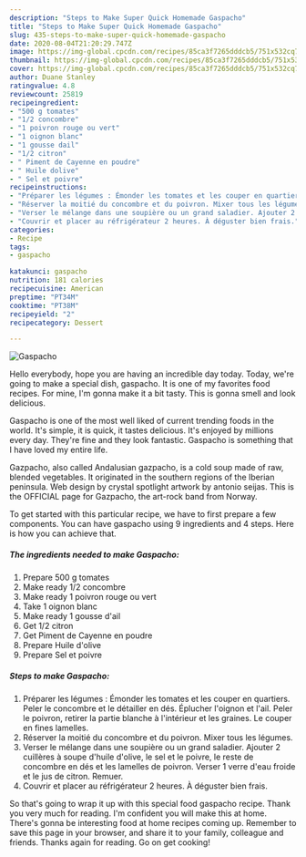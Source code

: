 ```yaml
---
description: "Steps to Make Super Quick Homemade Gaspacho"
title: "Steps to Make Super Quick Homemade Gaspacho"
slug: 435-steps-to-make-super-quick-homemade-gaspacho
date: 2020-08-04T21:20:29.747Z
image: https://img-global.cpcdn.com/recipes/85ca3f7265dddcb5/751x532cq70/gaspacho-photo-principale-de-la-recette.jpg
thumbnail: https://img-global.cpcdn.com/recipes/85ca3f7265dddcb5/751x532cq70/gaspacho-photo-principale-de-la-recette.jpg
cover: https://img-global.cpcdn.com/recipes/85ca3f7265dddcb5/751x532cq70/gaspacho-photo-principale-de-la-recette.jpg
author: Duane Stanley
ratingvalue: 4.8
reviewcount: 25819
recipeingredient:
- "500 g tomates"
- "1/2 concombre"
- "1 poivron rouge ou vert"
- "1 oignon blanc"
- "1 gousse dail"
- "1/2 citron"
- " Piment de Cayenne en poudre"
- " Huile dolive"
- " Sel et poivre"
recipeinstructions:
- "Préparer les légumes : Émonder les tomates et les couper en quartiers. Peler le concombre et le détailler en dés. Éplucher l&#39;oignon et l&#39;ail. Peler le poivron, retirer la partie blanche à l&#39;intérieur et les graines. Le couper en fines lamelles."
- "Réserver la moitié du concombre et du poivron. Mixer tous les légumes."
- "Verser le mélange dans une soupière ou un grand saladier. Ajouter 2 cuillères à soupe d&#39;huile d&#39;olive, le sel et le poivre, le reste de concombre en dés et les lamelles de poivron. Verser 1 verre d&#39;eau froide et le jus de citron. Remuer."
- "Couvrir et placer au réfrigérateur 2 heures. À déguster bien frais."
categories:
- Recipe
tags:
- gaspacho

katakunci: gaspacho 
nutrition: 181 calories
recipecuisine: American
preptime: "PT34M"
cooktime: "PT38M"
recipeyield: "2"
recipecategory: Dessert

---
```



![Gaspacho](https://img-global.cpcdn.com/recipes/85ca3f7265dddcb5/751x532cq70/gaspacho-photo-principale-de-la-recette.jpg)

Hello everybody, hope you are having an incredible day today. Today, we're going to make a special dish, gaspacho. It is one of my favorites food recipes. For mine, I'm gonna make it a bit tasty. This is gonna smell and look delicious.

Gaspacho is one of the most well liked of current trending foods in the world. It's simple, it is quick, it tastes delicious. It's enjoyed by millions every day. They're fine and they look fantastic. Gaspacho is something that I have loved my entire life.

Gazpacho, also called Andalusian gazpacho, is a cold soup made of raw, blended vegetables. It originated in the southern regions of the Iberian peninsula. Web design by crystal spotlight artwork by antonio seijas. This is the OFFICIAL page for Gazpacho, the art-rock band from Norway.


To get started with this particular recipe, we have to first prepare a few components. You can have gaspacho using 9 ingredients and 4 steps. Here is how you can achieve that.

<!--inarticleads1-->

##### The ingredients needed to make Gaspacho:

1. Prepare 500 g tomates
1. Make ready 1/2 concombre
1. Make ready 1 poivron rouge ou vert
1. Take 1 oignon blanc
1. Make ready 1 gousse d&#39;ail
1. Get 1/2 citron
1. Get  Piment de Cayenne en poudre
1. Prepare  Huile d&#39;olive
1. Prepare  Sel et poivre




<!--inarticleads2-->

##### Steps to make Gaspacho:

1. Préparer les légumes : Émonder les tomates et les couper en quartiers. Peler le concombre et le détailler en dés. Éplucher l&#39;oignon et l&#39;ail. Peler le poivron, retirer la partie blanche à l&#39;intérieur et les graines. Le couper en fines lamelles.
1. Réserver la moitié du concombre et du poivron. Mixer tous les légumes.
1. Verser le mélange dans une soupière ou un grand saladier. Ajouter 2 cuillères à soupe d&#39;huile d&#39;olive, le sel et le poivre, le reste de concombre en dés et les lamelles de poivron. Verser 1 verre d&#39;eau froide et le jus de citron. Remuer.
1. Couvrir et placer au réfrigérateur 2 heures. À déguster bien frais.




So that's going to wrap it up with this special food gaspacho recipe. Thank you very much for reading. I'm confident you will make this at home. There's gonna be interesting food at home recipes coming up. Remember to save this page in your browser, and share it to your family, colleague and friends. Thanks again for reading. Go on get cooking!
